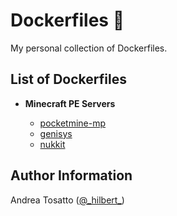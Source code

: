 Dockerfiles 🐳
=============

My personal collection of Dockerfiles.

List of Dockerfiles
-------------------

- **Minecraft PE Servers**

  + [pocketmine-mp](https://github.com/atosatto/dockerfiles/tree/master/pocketmine-mp)
  + [genisys](https://github.com/atosatto/dockerfiles/tree/master/genisys)
  + [nukkit](https://github.com/atosatto/dockerfiles/tree/master/nukkit)

Author Information
------------------

Andrea Tosatto ([@\_hilbert\_](https://twitter.com/_hilbert_))
